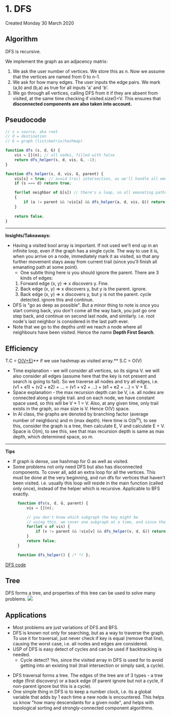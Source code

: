 # 1. DFS
Created Monday 30 March 2020

## Algorithm
DFS is recursive.

We implement the graph as an adjacency matrix:
1. We ask the user number of vertices. We store this as n. Now we assume that the vertices are named from 0 to n-1.
2. We ask for how many edges. The user inputs the edge pairs. We mark (a,b) and (b,a) as true for all inputs 'a' and 'b'.
3. We go through all vertices, calling DFS from it if they are absent from visited, at the same time checking if visited.size()<V. This ensures that **disconnected components are also taken into account.**
   
## Pseudocode
```js
// s = source, aka root
// d = destination
// G = graph (list/matrix/hashmap)

function dfs (s, d, G) {
	vis = [](n); // all nodes, filled with false
	return dfs_helper(s, d, vis, G, -1);
}

function dfs_helper(s, d, vis, G, parent) {
	vis[s] = true; // avoid trail intersection, as we'll handle all emanating
	if (s === d) return true;

	for(let neighbor of G[s]) // there's a loop, so all emanating paths will be considered
	{
		if (a != parent && !vis[a] && dfs_helper(a, d, vis, G)) return true;
	}
	
	return false;
}
```



*****

**Insights/Takeaways:**
* Having a visited bool array is important. If not used we'll end up in an infinite loop, even if the graph has a single cycle. The way to use it is, when you arrive on a node, immediately mark it as visited, so that any further movement stays away from current trail (since you'll finish all emanating path at some point).
	* One subtle thing here is you should ignore the parent. There are 3 kinds of edges:
	1. Forward edge (x, y) => x discovers y. Fine.
	2. Back edge (x, y) => x discovers y, but y is the parent. ignore.
	3. Back edge (x, y) => x discovers y, but y is not the parent. cycle detected. ignore this and continue.
* DFS is "go as deep as possible". But a minor thing to note is once you start coming back, you don't come all the way back, you just go one step back, and continue on second last node, and similarly. i.e. root node's last neighbor is considered in the last path ever.
* Note that we go to the depths until we reach a node where all neighbours have been visited. Hence the name **Depth First Search**.


## Efficiency
T.C = [O(V+E)](https://stackoverflow.com/a/11468717/11392807)** if we use hashmap as visited array.**
S.C = O(V)

- Time explanation - we will consider all vertices, so its sigma V. we will also consider all edges (assume here that the key is not present and search is going to fail). So we traverse all nodes and try all edges, i.e. (v1 + e1) + (v2 + e2) + ... = (v1 + v2 + ...) + (e1 + e2 + ...) = V + E.
- Space explanation - the max recursion depth can be V, i.e. all nodes are connected along a single trail. and on each node, we have constant space used, so this will be V \* 1 = V. Also, at any given time, only trail exists in the graph, so max size is V. Hence O(V) space.
- In AI class, the graphs are denoted by branching factor (average number of neighbors) and m (max depth). Here time is O(b<sup>m</sup>), to see this, consider the graph is a tree, then calculate E, V and calculate E + V. Space is O(m), to see this, see that max recursion depth is same as max depth, which determined space, so m.

*****

**Tips**
* If graph is dense, use hashmap for G as well as visited.
* Some problems not only need DFS but also has disconnected components. To cover all, add an extra loop for all the vertices. This must be done at the very beginning, and run dfs for vertices that haven't been visited. i.e. usually this loop will reside in the main function (called only once), instead of the helper which is recursive. Applicable to BFS exactly.
  ```js
	function dfs(s, d, G, parent) {
		vis = [](n);

		// you don't know which subgraph the key might be
		// using this, we cover one subgraph at a time, and since they are not connected, they are not affected by each other - i.e. just a for loop is enough, no management required.
		for(let v of vis) {
			if (v != parent && !vis[v] && dfs_helper(v, d, G)) return true;
		}
		return false;
	}

	function dfs_helper() { /* */ };
	```

[DFS code](./Codes/DFS.cpp)

## Tree
DFS forms a tree, and properties of this tree can be used to solve many problems.
![](../../../../../../../assets/1._DFS-image-1-7dc38e17.png)

## Applications
* Most problems are just variations of DFS and BFS.
* DFS is known not only for searching, but as a way to traverse the graph. To use it for traversal, just never check if key is equal (remove that line), causing the worst case, i.e. all nodes and edges are considered.
* USP of DFS is easy detect of cycles and can be used if backtracking is needed.
	* Cycle detect? Yes, since the visited array in DFS is used for to avoid getting into an existing trail (trail intersection or simply said, a cycle).
- DFS traversal forms a tree. The edges of the tree are of 3 types - a tree edge (first discovery) or a back edge (if parent ignore but not a cycle, if non-parent ignore but this is a cycle).
- One simple thing in DFS is to keep a number clock, i.e. its a global variable that adds by 1 each time a new node is encountered. This helps us know "how many descendants for a given node", and helps with topological sorting and strongly-connected component algorithms.
